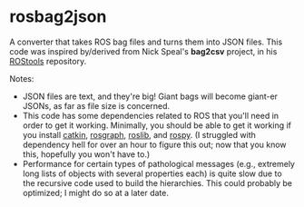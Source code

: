# rosbag2json
A converter that takes ROS bag files and turns them into JSON files. This code was inspired by/derived from Nick Speal's **bag2csv** project, in his [ROStools](https://github.com/nickspeal/ROStools) repository.

Notes:

- JSON files are text, and they're big! Giant bags will become giant-er JSONs, as far as file size is concerned.
- This code has some dependencies related to ROS that you'll need in order to get it working. Minimally, you should be able to get it working if you install [catkin](https://github.com/ros/catkin), [rosgraph](https://github.com/ros/ros_comm/tree/kinetic-devel/tools/rosgraph), [roslib](https://github.com/ros/ros/tree/kinetic-devel/core/roslib), and [rospy](https://github.com/ros/ros_comm/tree/kinetic-devel/clients/rospy). (I struggled with dependency hell for over an hour to figure this out; now that you know this, hopefully you won't have to.)
- Performance for certain types of pathological messages (e.g., extremely long lists of objects with several properties each) is quite slow due to the recursive code used to build the hierarchies. This could probably be optimized; I might do so at a later date.